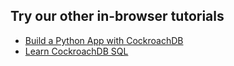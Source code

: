 ## Try our other in-browser tutorials

- [Build a Python App with CockroachDB](https://www.cockroachlabs.com/docs/tutorials/build-a-python-app-with-cockroachdb-interactive.html)
- [Learn CockroachDB SQL](https://www.cockroachlabs.com/docs/tutorials/learn-cockroachdb-sql-interactive.html)
